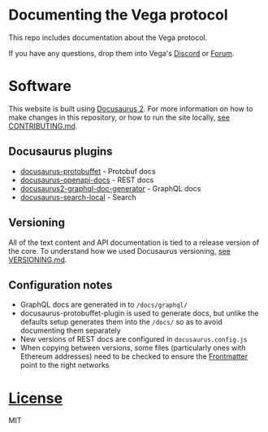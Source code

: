# Documenting the Vega protocol

This repo includes documentation about the Vega protocol.

If you have any questions, drop them into Vega's [Discord](https://vega.xyz/discord) or [Forum](https://community.vega.xyz).

# Software

This website is built using [Docusaurus 2](https://docusaurus.io/). For more information on how to make changes in this repository, or how to run the site locally, [see CONTRIBUTING.md](./CONTRIBUTING.md).

## Docusaurus plugins

- [docusaurus-protobuffet](https://github.com/protobuffet/docusaurus-protobuffet) - Protobuf docs
- [docusaurus-openapi-docs](https://github.com/PaloAltoNetworks/docusaurus-openapi-docs) - REST docs
- [docusaurus2-graphql-doc-generator](https://github.com/graphql-markdown/graphql-markdown) - GraphQL docs
- [docusaurus-search-local](https://github.com/easyops-cn/docusaurus-search-local) - Search

## Versioning

All of the text content and API documentation is tied to a release version of the core. To understand how we used Docusaurus versioning, [see VERSIONING.md](./VERSIONING.md).

## Configuration notes

- GraphQL docs are generated in to `/docs/graphql/`
- docusaurus-protobuffet-plugin is used to generate docs, but unlike the defaults setup generates them into the `/docs/` so as to avoid documenting them separately
- New versions of REST docs are configured in `docusaurus.config.js`
- When copying between versions, some files (particularly ones with Ethereum addresses) need to be checked to ensure the [Frontmatter](https://docusaurus.io/docs/markdown-features#front-matter) point to the right networks

# [License](./LICENSE)

MIT
